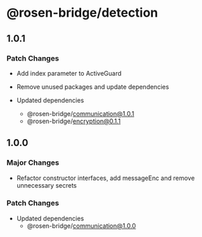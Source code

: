 # @rosen-bridge/detection

## 1.0.1

### Patch Changes

- Add index parameter to ActiveGuard
- Remove unused packages and update dependencies

- Updated dependencies
  - @rosen-bridge/communication@1.0.1
  - @rosen-bridge/encryption@0.1.1

## 1.0.0

### Major Changes

- Refactor constructor interfaces, add messageEnc and remove unnecessary secrets

### Patch Changes

- Updated dependencies
  - @rosen-bridge/communication@1.0.0
